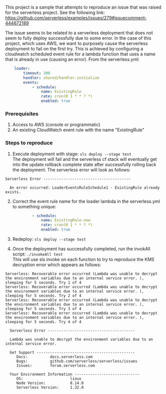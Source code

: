 This project is a sample that attempts to reproduce an issue that was raised for the serverless project.  See the following link:
https://github.com/serverless/examples/issues/279#issuecomment-444672189

The issue seems to be related to a serverless deployment that does not seem to fully deploy successfully due to some error. In the case of this project, which uses AWS, we want to purposely cause the serverless deployment to fail on the first try.  This is achieved by configuring a cloudwatch scheduled event rule for a lambda function that uses a name that is already in use (causing an error). From the serverless.yml: 

```yaml
    loader: 
        timeout: 300
        handler: shared/handler.initialize
        events: 
            - schedule: 
                name: ExistingRule
                rate: cron(0 1 * * ? *)
                enabled: true
```

### Prerequisites

1. Access to AWS (console or programmatic)
2. An existing CloudWatch event rule with the name "ExistingRule"

### Steps to reproduce

1. Execute deployment with stage: ```sls deploy --stage test```  <br>The deployment will fail and the serverless cf stack will eventually get into the update rollback complete state after successfully rolling back the deployment.  The serverless error will look as follows:   

```
Serverless Error ---------------------------------------
 
  An error occurred: LoaderEventsRuleSchedule1 - ExistingRule already exists.
```

2. Correct the event rule name for the loader lambda in the serverless.yml to something unique:

```yaml
            - schedule: 
                name: ExistingRule-new
                rate: cron(0 1 * * ? *)
                enabled: true
```

3. Redeploy:  ```sls deploy --stage test```

4. Once the deployment has successfully completed, run the invokAll script: ```./invokeAll test``` <br>This will use sls invoke on each function to try to reproduce the KMS decryption error which appears as follows:

```
Serverless: Recoverable error occurred (Lambda was unable to decrypt the environment variables due to an internal service error. ), sleeping for 5 seconds. Try 1 of 4
Serverless: Recoverable error occurred (Lambda was unable to decrypt the environment variables due to an internal service error. ), sleeping for 5 seconds. Try 2 of 4
Serverless: Recoverable error occurred (Lambda was unable to decrypt the environment variables due to an internal service error. ), sleeping for 5 seconds. Try 3 of 4
Serverless: Recoverable error occurred (Lambda was unable to decrypt the environment variables due to an internal service error. ), sleeping for 5 seconds. Try 4 of 4
 
  Serverless Error ---------------------------------------
 
  Lambda was unable to decrypt the environment variables due to an internal service error. 
 
  Get Support --------------------------------------------
     Docs:          docs.serverless.com
     Bugs:          github.com/serverless/serverless/issues
     Issues:        forum.serverless.com
 
  Your Environment Information -----------------------------
     OS:                     linux
     Node Version:           8.14.0
     Serverless Version:     1.32.0
```